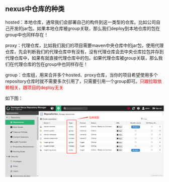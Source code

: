 ## nexus中仓库的种类



hosted：本地仓库，通常我们会部署自己的构件到这一类型的仓库。比如公司自己开发的jar包。如果本地仓库被group关联，那么我们deploy到本地仓库的包在group中也同样存在！



proxy：代理仓库，比如我们我们的项目需要maven中央仓库中的jar包，使用代理仓库，先会判断我们的代理仓库中有没有，没有代理仓库会去中央仓库拉包并存到代理仓库中，如果有就直接代理仓库中的包。如果代理仓库被group关联，那么我们在代理仓库的包在group中也同样存在！



group：仓库组，用来合并多个hosted、proxy仓库，当你的项目希望使用多个repository仓库时就不需要多次引用了，只需要引用一个group即可。<font color="red">只跟拉取依赖相关，跟项目的deploy无关</font>



如下图：

![avatar](../../images/237520d110f5e83.png)

